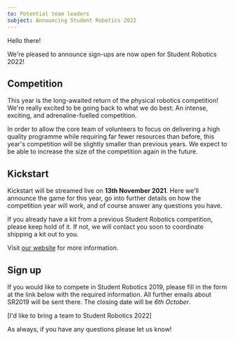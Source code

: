 ```yaml
---
to: Potential team leaders
subject: Announcing Student Robotics 2022
---
```


Hello there!

We're pleased to announce sign-ups are now open for Student Robotics 2022!

## Competition

This year is the long-awaited return of the physical robotics competition! We're really excited to be going back to what we do best: An intense, exciting, and adrenaline-fuelled competition.

In order to allow the core team of volunteers to focus on delivering a high quality programme while requiring far fewer resources than before, this year's competition will be slightly smaller than previous years. We expect to be able to increase the size of the competition again in the future.

## Kickstart

Kickstart will be streamed live on **13th November 2021**. Here we'll announce the game for this year, go into further details on how the competition year will work, and of course answer any questions you have.

If you already have a kit from a previous Student Robotics competition, please keep hold of it. If not, we will contact you soon to coordinate shipping a kit out to you.

Visit [our website](TODO) for more information.

## Sign up

If you would like to compete in Student Robotics 2019, please fill in the form at the link below with the required information. All further emails about SR2019 will be sent there. The closing date will be *6th October*.

[I'd like to bring a team to Student Robotics 2022]

As always, if you have any questions please let us know!
